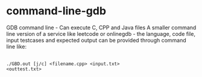 # command-line-gdb
GDB command line - Can execute C, CPP and Java files
A smaller command line version of a service like leetcode or onlinegdb - the language, code file, input testcases and expected output can be provided through command line like: <br><br>

<code>./GBD.out [j/c] <filename.cpp> <input.txt> <outtest.txt></code>
